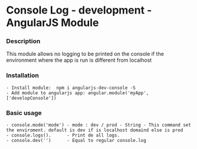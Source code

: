 # Console Log - development - AngularJS Module
<h3>Description</h3>
	This module allows no logging to be printed on the console if the environment where the app is run is different from localhost

<h3>Installation</h3>
	
	- Install module:  npm i angularjs-dev-console -S
	- Add module to angularjs app: angular.module('myApp',['developConsole'])


<h3>Basic usage</h3>

	- console.mode('mode') - mode : dev / prod - String - This command set the enviroment. default is dev if is localhost domaind else is prod
	- console.logs().      - Print de all logs.
	- console.dev('')      - Equal to regular console.log